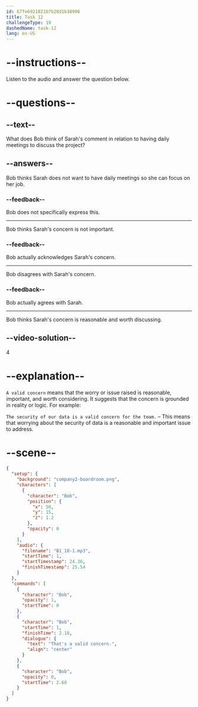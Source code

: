 ```yaml
---
id: 67fe6921821b7b28d1b38906
title: Task 12
challengeType: 19
dashedName: task-12
lang: en-US
---
```


<!-- (Audio) Bob: That's a valid concern. -->

# --instructions--

Listen to the audio and answer the question below.

# --questions--

## --text--

What does Bob think of Sarah's comment in relation to having daily meetings to discuss the project?

## --answers--

Bob thinks Sarah does not want to have daily meetings so she can focus on her job.

### --feedback--

Bob does not specifically express this.

---

Bob thinks Sarah's concern is not important.

### --feedback--

Bob actually acknowledges Sarah's concern.

---

Bob disagrees with Sarah's concern.

### --feedback--

Bob actually agrees with Sarah.

---

Bob thinks Sarah's concern is reasonable and worth discussing.

## --video-solution--

4

# --explanation--

`A valid concern` means that the worry or issue raised is reasonable, important, and worth considering. It suggests that the concern is grounded in reality or logic. For example:

`The security of our data is a valid concern for the team.` – This means that worrying about the security of data is a reasonable and important issue to address.

# --scene--

```json
{
  "setup": {
    "background": "company2-boardroom.png",
    "characters": [
      {
        "character": "Bob",
        "position": {
          "x": 50,
          "y": 15,
          "z": 1.2
        },
        "opacity": 0
      }
    ],
    "audio": {
      "filename": "B1_18-1.mp3",
      "startTime": 1,
      "startTimestamp": 24.36,
      "finishTimestamp": 25.54
    }
  },
  "commands": [
    {
      "character": "Bob",
      "opacity": 1,
      "startTime": 0
    },
    {
      "character": "Bob",
      "startTime": 1,
      "finishTime": 2.18,
      "dialogue": {
        "text": "That's a valid concern.",
        "align": "center"
      }
    },
    {
      "character": "Bob",
      "opacity": 0,
      "startTime": 2.68
    }
  ]
}
```
